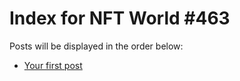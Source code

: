 # Index for NFT World #463
Posts will be displayed in the order below:

- [Your first post](./001-first.md)

